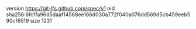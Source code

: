version https://git-lfs.github.com/spec/v1
oid sha256:6fc1fa96d5daaf14568ee166d030a772f040a076dd569d5cb459eeb590cf6519
size 1231
